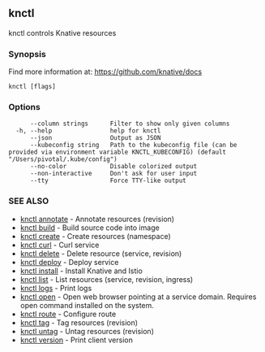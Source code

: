 ## knctl

knctl controls Knative resources

### Synopsis

Find more information at: https://github.com/knative/docs

```
knctl [flags]
```

### Options

```
      --column strings      Filter to show only given columns
  -h, --help                help for knctl
      --json                Output as JSON
      --kubeconfig string   Path to the kubeconfig file (can be provided via environment variable KNCTL_KUBECONFIG) (default "/Users/pivotal/.kube/config")
      --no-color            Disable colorized output
      --non-interactive     Don't ask for user input
      --tty                 Force TTY-like output
```

### SEE ALSO

* [knctl annotate](knctl_annotate.md)	 - Annotate resources (revision)
* [knctl build](knctl_build.md)	 - Build source code into image
* [knctl create](knctl_create.md)	 - Create resources (namespace)
* [knctl curl](knctl_curl.md)	 - Curl service
* [knctl delete](knctl_delete.md)	 - Delete resource (service, revision)
* [knctl deploy](knctl_deploy.md)	 - Deploy service
* [knctl install](knctl_install.md)	 - Install Knative and Istio
* [knctl list](knctl_list.md)	 - List resources (service, revision, ingress)
* [knctl logs](knctl_logs.md)	 - Print logs
* [knctl open](knctl_open.md)	 - Open web browser pointing at a service domain. Requires open command installed on the system.
* [knctl route](knctl_route.md)	 - Configure route
* [knctl tag](knctl_tag.md)	 - Tag resources (revision)
* [knctl untag](knctl_untag.md)	 - Untag resources (revision)
* [knctl version](knctl_version.md)	 - Print client version

